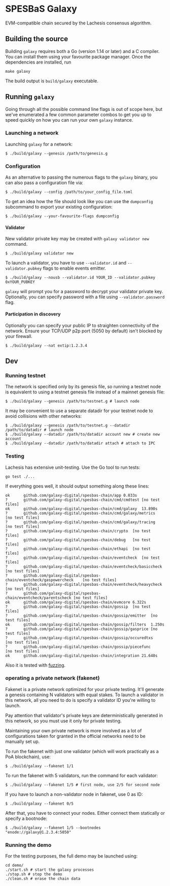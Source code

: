 # SPESBaS Galaxy 

EVM-compatible chain secured by the Lachesis consensus algorithm.

## Building the source

Building `galaxy` requires both a Go (version 1.14 or later) and a C compiler. You can install
them using your favourite package manager. Once the dependencies are installed, run

```shell
make galaxy
```
The build output is ```build/galaxy``` executable.

## Running `galaxy`

Going through all the possible command line flags is out of scope here,
but we've enumerated a few common parameter combos to get you up to speed quickly
on how you can run your own `galaxy` instance.

### Launching a network

Launching `galaxy` for a network:

```shell
$ ./build/galaxy --genesis /path/to/genesis.g
```

### Configuration

As an alternative to passing the numerous flags to the `galaxy` binary, you can also pass a
configuration file via:

```shell
$ ./build/galaxy --config /path/to/your_config_file.toml
```

To get an idea how the file should look like you can use the `dumpconfig` subcommand to
export your existing configuration:

```shell
$ ./build/galaxy --your-favourite-flags dumpconfig
```

#### Validator

New validator private key may be created with `galaxy validator new` command.
```shell
$ ./build/galaxy validator new
```


To launch a validator, you have to use `--validator.id` and `--validator.pubkey` flags to enable events emitter.

```shell
$ ./build/galaxy --nousb --validator.id YOUR_ID --validator.pubkey 0xYOUR_PUBKEY
```

`galaxy` will prompt you for a password to decrypt your validator private key. Optionally, you can
specify password with a file using `--validator.password` flag.

#### Participation in discovery

Optionally you can specify your public IP to straighten connectivity of the network.
Ensure your TCP/UDP p2p port (5050 by default) isn't blocked by your firewall.

```shell
$ ./build/galaxy --nat extip:1.2.3.4
```

## Dev

### Running testnet

The network is specified only by its genesis file, so running a testnet node is equivalent to
using a testnet genesis file instead of a mainnet genesis file:
```shell
$ ./build/galaxy --genesis /path/to/testnet.g # launch node
```

It may be convenient to use a separate datadir for your testnet node to avoid collisions with other networks:
```shell
$ ./build/galaxy --genesis /path/to/testnet.g --datadir /path/to/datadir # launch node
$ ./build/galaxy --datadir /path/to/datadir account new # create new account
$ ./build/galaxy --datadir /path/to/datadir attach # attach to IPC
```

### Testing

Lachesis has extensive unit-testing. Use the Go tool to run tests:
```shell
go test ./...
```

If everything goes well, it should output something along these lines:
```
ok  	github.com/galaxy-digital/spesbas-chain/app	0.033s
?   	github.com/galaxy-digital/spesbas-chain/cmd/cmdtest	[no test files]
ok  	github.com/galaxy-digital/spesbas-chain/cmd/galaxy	13.890s
?   	github.com/galaxy-digital/spesbas-chain/cmd/galaxy/metrics	[no test files]
?   	github.com/galaxy-digital/spesbas-chain/cmd/galaxy/tracing	[no test files]
?   	github.com/galaxy-digital/spesbas-chain/crypto	[no test files]
?   	github.com/galaxy-digital/spesbas-chain/debug	[no test files]
?   	github.com/galaxy-digital/spesbas-chain/ethapi	[no test files]
?   	github.com/galaxy-digital/spesbas-chain/eventcheck	[no test files]
?   	github.com/galaxy-digital/spesbas-chain/eventcheck/basiccheck	[no test files]
?   	github.com/galaxy-digital/spesbas-chain/eventcheck/gaspowercheck	[no test files]
?   	github.com/galaxy-digital/spesbas-chain/eventcheck/heavycheck	[no test files]
?   	github.com/galaxy-digital/spesbas-chain/eventcheck/parentscheck	[no test files]
ok  	github.com/galaxy-digital/spesbas-chain/evmcore	6.322s
?   	github.com/galaxy-digital/spesbas-chain/gossip	[no test files]
?   	github.com/galaxy-digital/spesbas-chain/gossip/emitter	[no test files]
ok  	github.com/galaxy-digital/spesbas-chain/gossip/filters	1.250s
?   	github.com/galaxy-digital/spesbas-chain/gossip/gasprice	[no test files]
?   	github.com/galaxy-digital/spesbas-chain/gossip/occuredtxs	[no test files]
?   	github.com/galaxy-digital/spesbas-chain/gossip/piecefunc	[no test files]
ok  	github.com/galaxy-digital/spesbas-chain/integration	21.640s
```

Also it is tested with [fuzzing](./FUZZING.md).


### operating a private network (fakenet)

Fakenet is a private network optimized for your private testing.
It'll generate a genesis containing N validators with equal stakes.
To launch a validator in this network, all you need to do is specify a validator ID you're willing to launch.

Pay attention that validator's private keys are deterministically generated in this network, so you must use it only for private testing.

Maintaining your own private network is more involved as a lot of configurations taken for
granted in the official networks need to be manually set up.

To run the fakenet with just one validator (which will work practically as a PoA blockchain), use:
```shell
$ ./build/galaxy --fakenet 1/1
```

To run the fakenet with 5 validators, run the command for each validator:
```shell
$ ./build/galaxy --fakenet 1/5 # first node, use 2/5 for second node
```

If you have to launch a non-validator node in fakenet, use 0 as ID:
```shell
$ ./build/galaxy --fakenet 0/5
```

After that, you have to connect your nodes. Either connect them statically or specify a bootnode:
```shell
$ ./build/galaxy --fakenet 1/5 --bootnodes "enode://galaxy@1.2.3.4:5050"
```

### Running the demo

For the testing purposes, the full demo may be launched using:
```shell
cd demo/
./start.sh # start the galaxy processes
./stop.sh # stop the demo
./clean.sh # erase the chain data
```
